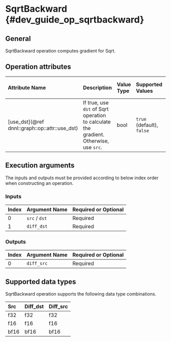 SqrtBackward {#dev_guide_op_sqrtbackward}
=========================================

## General

SqrtBackward operation computes gradient for Sqrt.

## Operation attributes

| Attribute Name                                | Description                                                                           | Value Type | Supported Values          | Required or Optional |
|:----------------------------------------------|:--------------------------------------------------------------------------------------|:-----------|:--------------------------|:---------------------|
|[use_dst](@ref dnnl::graph::op::attr::use_dst) | If true, use `dst` of Sqrt operation to calculate the gradient. Otherwise, use `src`. | bool       | `true` (default), `false` | Optional             |

## Execution arguments

The inputs and outputs must be provided according to below index order when
constructing an operation.

### Inputs

| Index | Argument Name | Required or Optional |
|:------|:--------------|:---------------------|
| 0     | `src` / `dst` | Required             |
| 1     | `diff_dst`    | Required             |

### Outputs

| Index | Argument Name | Required or Optional |
|:------|:--------------|:---------------------|
| 0     | `diff_src`    | Required             |

## Supported data types

SqrtBackward operation supports the following data type combinations.

| Src  | Diff_dst | Diff_src |
|:-----|:---------|:---------|
| f32  | f32      | f32      |
| f16  | f16      | f16      |
| bf16 | bf16     | bf16     |